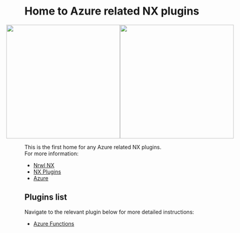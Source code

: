 # Home to Azure related NX plugins
<div align="center" style="display: flex; flex-direction: row; align-items: center; justify-content: center;">
  <img src="https://cdn-images-1.medium.com/max/1200/1*WKgsSIGP_n6acei-mDWsOA.png" style="height:300px;" />
  <img src="https://www.svgrepo.com/download/303372/azure-1-logo.svg" style="height:300px;" />
</div>

This is the first home for any Azure related NX plugins.  
For more information:
- [Nrwl NX](https://nx.dev)
- [NX Plugins](https://nx.dev/packages/nx-plugin)
- [Azure](https://azure.microsoft.com)

## Plugins list
Navigate to the relevant plugin below for more detailed instructions:
 - [Azure Functions](/packages/func)
